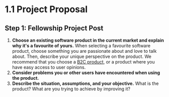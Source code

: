# 1.1 Project Proposal

## **Step 1: Fellowship Project Post**

1. **Choose an existing software product in the current market and explain why it's a favourite of yours.** When selecting a favourite software product, choose something you are passionate about and love to talk about. Then, describe your unique perspective on the product. We recommend that you choose a [B2C product](http://www.differencebetween.net/technology/difference-between-b2b-and-b2c/), or a product where you have easy access to user opinions.
2. **Consider problems you or other users have encountered when using the product.**
3. **Describe the situation, assumptions, and your objective.** What is the product? What are you trying to achieve by improving it?

